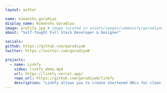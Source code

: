 ```yaml
---
layout: author

name: himanshu_garadiya
display_name: Himanshu Garadiya
image: profile.jpg # image located in assets/images/community/garadiya0/profile.jpg
about: "Self-Taught Full Stack Developer & Designer"

socials:
github: https://github.com/garadiya0
twitter: https://twitter.com/garadiya0

projects:
  - name: Linkfy
    video: linkfy_demo.mp4
    url: https://linkfy.vercel.app/
    repo_url: https://github.com/garadiya0/linkfy
    description: "Linkfy allows you to create shortened URLs for clean sharing! Built with NextJS & Firebase as a backend."
---
```

